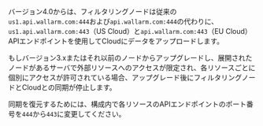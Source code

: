 バージョン4.0からは、フィルタリングノードは従来の`us1.api.wallarm.com:444`および`api.wallarm.com:444`の代わりに、`us1.api.wallarm.com:443`（US Cloud）と`api.wallarm.com:443`（EU Cloud）APIエンドポイントを使用してCloudにデータをアップロードします。

もしバージョン3.xまたはそれ以前のノードからアップグレードし、展開されたノードがあるサーバで外部リソースへのアクセスが限定され、各リソースごとに個別にアクセスが許可されている場合、アップグレード後にフィルタリングノードとCloudとの同期が停止します。

同期を復元するためには、構成内で各リソースのAPIエンドポイントのポート番号を`444`から`443`に変更してください。